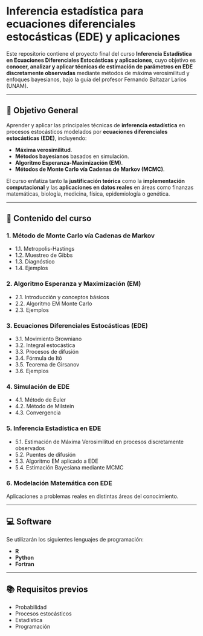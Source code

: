 # Inferencia estadística para ecuaciones diferenciales estocásticas (EDE) y aplicaciones

Este repositorio contiene el proyecto final del curso **Inferencia Estadística en Ecuaciones Diferenciales Estocásticas y aplicaciones**, cuyo objetivo es **conocer, analizar y aplicar técnicas de estimación de parámetros en EDE discretamente observadas** mediante métodos de máxima verosimilitud y enfoques bayesianos, bajo la guía del profesor Fernando Baltazar Larios (UNAM).

---

## 🎯 Objetivo General

Aprender y aplicar las principales técnicas de **inferencia estadística** en procesos estocásticos modelados por **ecuaciones diferenciales estocásticas (EDE)**, incluyendo:

- **Máxima verosimilitud**.  
- **Métodos bayesianos** basados en simulación.  
- **Algoritmo Esperanza-Maximización (EM)**.  
- **Métodos de Monte Carlo vía Cadenas de Markov (MCMC)**.  

El curso enfatiza tanto la **justificación teórica** como la **implementación computacional** y las **aplicaciones en datos reales** en áreas como finanzas matemáticas, biología, medicina, física, epidemiología o genética.

---

## 📝 Contenido del curso

### 1. Método de Monte Carlo vía Cadenas de Markov
- 1.1. Metropolis-Hastings  
- 1.2. Muestreo de Gibbs  
- 1.3. Diagnóstico  
- 1.4. Ejemplos  

### 2. Algoritmo Esperanza y Maximización (EM)
- 2.1. Introducción y conceptos básicos  
- 2.2. Algoritmo EM Monte Carlo  
- 2.3. Ejemplos  

### 3. Ecuaciones Diferenciales Estocásticas (EDE)
- 3.1. Movimiento Browniano  
- 3.2. Integral estocástica  
- 3.3. Procesos de difusión  
- 3.4. Fórmula de Itô  
- 3.5. Teorema de Girsanov  
- 3.6. Ejemplos  

### 4. Simulación de EDE
- 4.1. Método de Euler  
- 4.2. Método de Milstein  
- 4.3. Convergencia  

### 5. Inferencia Estadística en EDE
- 5.1. Estimación de Máxima Verosimilitud en procesos discretamente observados  
- 5.2. Puentes de difusión  
- 5.3. Algoritmo EM aplicado a EDE  
- 5.4. Estimación Bayesiana mediante MCMC  

### 6. Modelación Matemática con EDE
Aplicaciones a problemas reales en distintas áreas del conocimiento.

---

## 💻 Software

Se utilizarán los siguientes lenguajes de programación:  
- **R**  
- **Python**  
- **Fortran**  

---

## 📚 Requisitos previos

- Probabilidad  
- Procesos estocásticos  
- Estadística  
- Programación  

